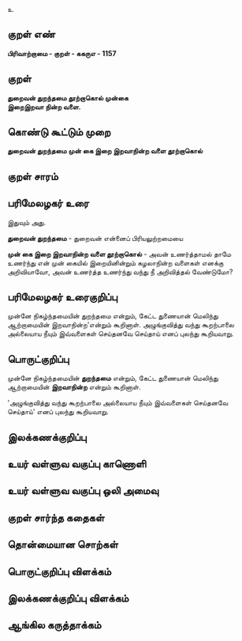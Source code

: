 உ

## குறள் எண் 

**பிரிவாற்றாமை - குறள் - ககருஎ - 1157**

## குறள் 

**துறைவன் துறந்தமை தூற்றாகொல் முன்கை  
இறைஇறவா நின்ற வளை.**

## கொண்டு கூட்டும் முறை

**துறைவன் துறந்தமை முன் கை இறை இறவாநின்ற வளை தூற்றாகொல்**

## குறள் சாரம் 


## பரிமேலழகர் உரை

இதுவும் அது. 

**துறைவன் துறந்தமை** - துறைவன் என்னைப் பிரியலுற்றமையை 

**முன் கை இறை இறவாநின்ற வளை தூற்றாகொல்** - அவன் உணர்த்தாமல் தாமே உணர்ந்து என் முன் கையில் இறையினின்றும் கழலாநின்ற வளைகள் எனக்கு அறிவியாவோ, அவன் உணர்த்த உணர்ந்து வந்து நீ அறிவித்தல் வேண்டுமோ?

## பரிமேலழகர் உரைகுறிப்பு   

முன்னே நிகழ்ந்தமையின் துறந்தமை என்றும், கேட்ட துணையான் மெலிந்து ஆற்றாமையின் இறவாநின்ற'என்றும் கூறினாள். அழுங்குவித்து வந்து கூறற்பாலை அல்லையாய நீயும் இவ்வளைகள் செய்தனவே செய்தாய் எனப் புலந்து கூறியவாறு.

## பொருட்குறிப்பு 

முன்னே நிகழ்ந்தமையின் **துறந்தமை** என்றும், கேட்ட துணையான் மெலிந்து ஆற்றாமையின் **இறவாநின்ற** என்றும் கூறினாள். 

'அழுங்குவித்து வந்து கூறற்பாலை அல்லையாய நீயும் இவ்வளைகள் செய்தனவே செய்தாய்' எனப் புலந்து கூறியவாறு.

## இலக்கணக்குறிப்பு  


## உயர் வள்ளுவ வகுப்பு காணொளி


## உயர் வள்ளுவ வகுப்பு ஒலி அமைவு 

 
## குறள் சார்ந்த கதைகள் 


## தொன்மையான சொற்கள்


## பொருட்குறிப்பு விளக்கம்


## இலக்கணக்குறிப்பு விளக்கம்


## ஆங்கில கருத்தாக்கம் 


